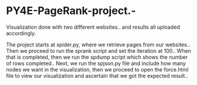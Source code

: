 # PY4E-PageRank-project.-
Visualization done with two different websites.. and results all uploaded accordingly. 

The project starts at spider.py, where we retrieve pages from our websites.. Then we proceed to run the sprank script and set the iteration at 100.. 
When that is completed, then we run the spdump script which shows the number of rows completed.. Next, we run the spjson.py file and include how many nodes we want in the 
visualization, then we proceed to open the force.html file to view our visualization and ascertain that we got the expected result..
